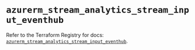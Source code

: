 # `azurerm_stream_analytics_stream_input_eventhub`

Refer to the Terraform Registry for docs: [`azurerm_stream_analytics_stream_input_eventhub`](https://registry.terraform.io/providers/hashicorp/azurerm/4.36.0/docs/resources/stream_analytics_stream_input_eventhub).
